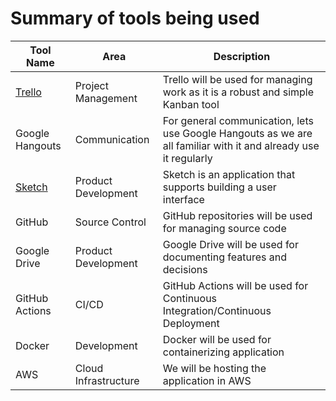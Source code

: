 # Summary of tools being used

|Tool Name|Area|Description|
|--|--|--|
|[Trello](https://trello.com/b/6Ui67y6w/game-changer-scheduling)|Project Management|Trello will be used for managing work as it is a robust and simple Kanban tool|
|Google Hangouts|Communication|For general communication, lets use Google Hangouts as we are all familiar with it and already use it regularly|
|[Sketch](https://www.sketch.com)|Product Development|Sketch is an application that supports building a user interface|
|GitHub|Source Control|GitHub repositories will be used for managing source code|
|Google Drive|Product Development|Google Drive will be used for documenting features and decisions|
|GitHub Actions|CI/CD|GitHub Actions will be used for Continuous Integration/Continuous Deployment|
|Docker|Development|Docker will be used for containerizing application|
|AWS|Cloud Infrastructure|We will be hosting the application in AWS|
